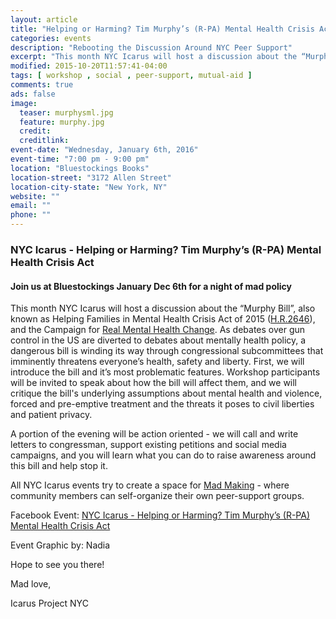 ```yaml
---
layout: article
title: "Helping or Harming? Tim Murphy’s (R-PA) Mental Health Crisis Act"
categories: events
description: "Rebooting the Discussion Around NYC Peer Support"
excerpt: "This month NYC Icarus will host a discussion about the “Murphy Bill”, also known as Helping Families in Mental Health Crisis Act of 2015 (H.R.2646 http://murphy.house.gov/helpingfamiliesinmentalhealthcrisisact), and the Campaign for Real Mental Health Change (http://realmhchange.org/)."
modified: 2015-10-20T11:57:41-04:00
tags: [ workshop , social , peer-support, mutual-aid ]
comments: true
ads: false
image:
  teaser: murphysml.jpg
  feature: murphy.jpg
  credit: 
  creditlink: 
event-date: "Wednesday, January 6th, 2016"
event-time: "7:00 pm - 9:00 pm"
location: "Bluestockings Books"
location-street: "3172 Allen Street"
location-city-state: "New York, NY"
website: ""
email: ""
phone: ""
---
```

### NYC Icarus - Helping or Harming? Tim Murphy’s (R-PA) Mental Health Crisis Act

#### Join us at Bluestockings January Dec 6th for a night of mad policy

This month NYC Icarus will host a discussion about the “Murphy Bill”, also known as Helping Families in Mental Health Crisis Act of 2015 ([H.R.2646](http://murphy.house.gov/helpingfamiliesinmentalhealthcrisisact)), and the Campaign for [Real Mental Health Change](http://realmhchange.org/). As debates over gun control in the US are diverted to debates about mentally health policy, a dangerous bill is winding its way through congressional subcommittees that imminently threatens everyone’s health, safety and liberty. First, we will introduce the bill and it’s most problematic features. Workshop participants will be invited to speak about how the bill will affect them, and we will critique the bill's underlying assumptions about mental health and violence, forced and pre-emptive treatment and the threats it poses to civil liberties and patient privacy. 

A portion of the evening will be action oriented - we will call and write letters to congressman, support existing petitions and social media campaigns, and you will learn what you can do to raise awareness around this bill and help stop it.

All NYC Icarus events try to create a space for [Mad Making](http://nycicarus.org/events/madmaking/) - where community members can self-organize their own peer-support groups.

Facebook Event: [NYC Icarus - Helping or Harming? Tim Murphy’s (R-PA) Mental Health Crisis Act](https://www.facebook.com/events/1183598028320487/)

Event Graphic by: Nadia

Hope to see you there!

Mad love,

Icarus Project NYC
